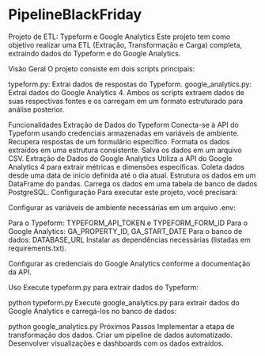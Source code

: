 # PipelineBlackFriday
Projeto de ETL: Typeform e Google Analytics
Este projeto tem como objetivo realizar uma ETL (Extração, Transformação e Carga) completa, extraindo dados do Typeform e do Google Analytics.

Visão Geral
O projeto consiste em dois scripts principais:

typeform.py: Extrai dados de respostas do Typeform.
google_analytics.py: Extrai dados do Google Analytics 4.
Ambos os scripts extraem dados de suas respectivas fontes e os carregam em um formato estruturado para análise posterior.

Funcionalidades
Extração de Dados do Typeform
Conecta-se à API do Typeform usando credenciais armazenadas em variáveis de ambiente.
Recupera respostas de um formulário específico.
Formata os dados extraídos em uma estrutura consistente.
Salva os dados em um arquivo CSV.
Extração de Dados do Google Analytics
Utiliza a API do Google Analytics 4 para extrair métricas e dimensões específicas.
Coleta dados desde uma data de início definida até o dia atual.
Estrutura os dados em um DataFrame do pandas.
Carrega os dados em uma tabela de banco de dados PostgreSQL.
Configuração
Para executar este projeto, você precisará:

Configurar as variáveis de ambiente necessárias em um arquivo .env:

Para o Typeform: TYPEFORM_API_TOKEN e TYPEFORM_FORM_ID
Para o Google Analytics: GA_PROPERTY_ID, GA_START_DATE
Para o banco de dados: DATABASE_URL
Instalar as dependências necessárias (listadas em requirements.txt).

Configurar as credenciais do Google Analytics conforme a documentação da API.

Uso
Execute typeform.py para extrair dados do Typeform:

python typeform.py
Execute google_analytics.py para extrair dados do Google Analytics e carregá-los no banco de dados:

python google_analytics.py
Próximos Passos
Implementar a etapa de transformação dos dados.
Criar um pipeline de dados automatizado.
Desenvolver visualizações e dashboards com os dados extraídos.